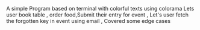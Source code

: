 A simple Program based on terminal with colorful texts using colorama
Lets user book table , order food,Submit their entry for event , Let's user fetch the forgotten key in event using email , Covered some edge cases
